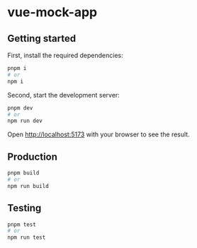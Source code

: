 # vue-mock-app

## Getting started

First, install the required dependencies:

```bash
pnpm i
# or
npm i
```

Second, start the development server:

```bash
pnpm dev
# or
npm run dev
```

Open [http://localhost:5173](http://localhost:5173) with your browser to see the result.

## Production

```bash
pnpm build
# or
npm run build
```

## Testing

```bash
pnpm test
# or
npm run test
```
